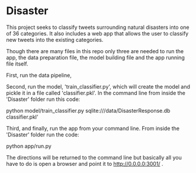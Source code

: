 # Disaster

This project seeks to classify tweets surrounding natural disasters into one of 36 categories. It also includes a web app that allows the user to classify new tweets into the existing categories. 

Though there are many files in this repo only three are needed to run the app, the data preparation file, the model building file and the app running file itself. 

First, run the data pipeline, 

Second, run the model, 'train_classifier.py', which will create the model and pickle it in a file called 'classifier.pkl'. In the command line from inside the 'Disaster' folder run this code: 

python model/train_classifier.py sqlite:///data/DisasterResponse.db classifier.pkl'

Third, and finally, run the app from your command line. From inside the 'Disaster' folder run the code:

python app/run.py

The directions will be returned to the command line but basically all you have to do is open a browser and point it to http://0.0.0.0:3001/ .

